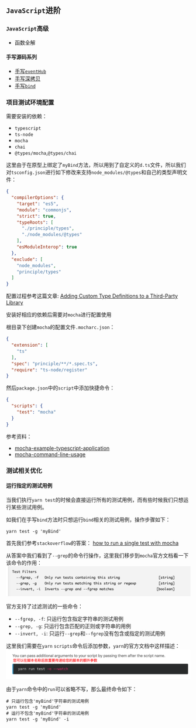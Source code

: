 ## `JavaScript`进阶
### `JavaScript`高级

* 函数全解

#### 手写源码系列

* [手写`eventHub`](https://github.com/wangkaiwd/JavaScript-Advanced/blob/master/principle/eventHub/readme.md)
* [手写深拷贝]()
* [手写`bind`](https://github.com/wangkaiwd/JavaScript-Advanced/blob/master/principle/bind/readme.md)


### 项目测试环境配置

需要安装的依赖：  
* `typescript`
* `ts-node`
* `mocha`
* `chai`
* `@types/mocha`,`@types/chai`

这里由于在原型上绑定了`myBind`方法，所以用到了自定义的`d.ts`文件，所以我们对`tsconfig.json`进行如下修改来支持`node_modules/@types`和自己的类型声明文件：  
```json
{
  "compilerOptions": {
    "target": "es5",
    "module": "commonjs",
    "strict": true,
    "typeRoots": [
      "./principle/types",
      "./node_modules/@types"
    ],
    "esModuleInterop": true
  },
  "exclude": [
    "node_modules",
    "principle/types"
  ]
}
```
配置过程参考这篇文章: [Adding Custom Type Definitions to a Third-Party Library](https://www.detroitlabs.com/blog/2018/02/28/adding-custom-type-definitions-to-a-third-party-library/)

安装好相应的依赖后需要对`mocha`进行配置使用

根目录下创建`mocha`的配置文件`.mocharc.json`：  
```json
{
  "extension": [
    "ts"
  ],
  "spec": "principle/**/*.spec.ts",
  "require": "ts-node/register"
}
```

然后`package.json`中的`script`中添加快捷命令：  
```json
{
  "scripts": {
    "test": "mocha"
  }
}
```

参考资料： 
* [mocha-example-typescript-application](https://github.com/mochajs/mocha-examples/blob/master/typescript/README.md)
* [mocha-command-line-usage](https://mochajs.org/#command-line-usage)

### 测试相关优化

#### 运行指定的测试用例
当我们执行`yarn test`的时候会直接运行所有的测试用例，而有些时候我们只想运行某些测试用例。

如我们在手写`bind`方法时只想运行`bind`相关的测试用例，操作步骤如下：  
```shell script
yarn test -g 'myBind'
```

首先我们参考`stackoverflow`的答案： [how to run a single test with mocha](https://stackoverflow.com/questions/10832031/how-to-run-a-single-test-with-mocha)

从答案中我们看到了`--grep`的命令行操作，这里我们移步到`mocha`官方文档看一下该命令的作用：  
![](https://raw.githubusercontent.com/wangkaiwd/drawing-bed/master/mocha-test-filter.png)

官方支持了过滤测试的一些命令：  
* `--fgrep, -f`: 只运行包含指定字符串的测试用例
* `--grep, -g`: 只运行包含匹配的正则或字符串的用例
* `--invert, -i`: 只运行`--grep`和`--fgrep`没有包含或指定的测试用例

这里我们需要在`yarn` `scripts`命令后添加参数，`yarn`的官方文档中这样描述：  
![](https://raw.githubusercontent.com/wangkaiwd/drawing-bed/master/yarn-scripts-params.png)

由于`yarn`命令中的`run`可以省略不写，那么最终命令如下：  
```shell script
# 只运行包含'myBind'字符串的测试用例
yarn test -g 'myBind'
# 运行不包含'myBind'字符串的测试用例
yarn test -g 'myBind' -i
```
